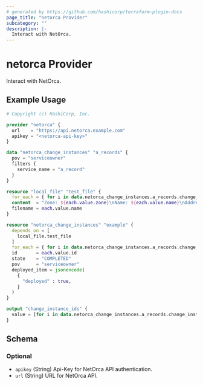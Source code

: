 ```yaml
---
# generated by https://github.com/hashicorp/terraform-plugin-docs
page_title: "netorca Provider"
subcategory: ""
description: |-
  Interact with NetOrca.
---
```


# netorca Provider

Interact with NetOrca.

## Example Usage

```terraform
# Copyright (c) HashiCorp, Inc.

provider "netorca" {
  url    = "https://api.netorca.example.com"
  apikey = "<netorca-api-key>"
}

data "netorca_change_instances" "a_records" {
  pov = "serviceowner"
  filters {
    service_name = "a_record"
  }
}

resource "local_file" "test_file" {
  for_each = { for i in data.netorca_change_instances.a_records.change_instances : jsondecode(i.service_item.declaration).name => jsondecode(i.service_item.declaration) }
  content  = "Zone: ${each.value.zone}\nName: ${each.value.name}\nAddresses: ${join(",", each.value.addresses)}\n"
  filename = each.value.name
}

resource "netorca_change_instances" "example" {
  depends_on = [
    local_file.test_file
  ]
  for_each = { for i in data.netorca_change_instances.a_records.change_instances : i.id => i }
  id       = each.value.id
  state    = "COMPLETED"
  pov      = "serviceowner"
  deployed_item = jsonencode(
    {
      "deployed" : true,
    }
  )
}

output "change_instance_ids" {
  value = [for i in data.netorca_change_instances.a_records.change_instances : i.id]
}
```

<!-- schema generated by tfplugindocs -->
## Schema

### Optional

- `apikey` (String) Api-Key for NetOrca API authentication.
- `url` (String) URL for NetOrca API.

